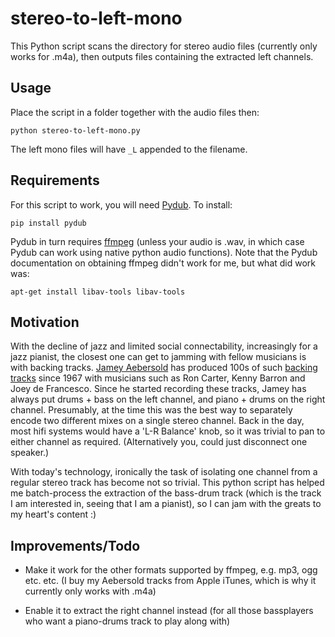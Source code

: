 # stereo-to-left-mono

This Python script scans the directory for stereo audio files (currently only works for .m4a), then outputs files containing the extracted left channels. 

## Usage

Place the script in a folder together with the audio files then:

```
python stereo-to-left-mono.py
```

The left mono files will have `_L` appended to the filename.


## Requirements

For this script to work, you will need [Pydub](https://github.com/jiaaro/pydub). To install:

```
pip install pydub
```

Pydub in turn requires [ffmpeg](https://www.ffmpeg.org) (unless your audio is .wav, in which case Pydub can work using native python audio functions). Note that the Pydub documentation on obtaining ffmpeg didn't work for me, but what did work was:

```
apt-get install libav-tools libav-tools
```

## Motivation

With the decline of jazz and limited social connectability, increasingly for a jazz pianist, the closest one can get to jamming with fellow musicians is with backing tracks. [Jamey Aebersold](https://en.wikipedia.org/wiki/Jamey_Aebersold) has produced 100s of such [backing tracks](https://en.wikipedia.org/wiki/List_of_songs_in_Aebersold%27s_%22Play-A-Long%22_series) since 1967 with musicians such as Ron Carter, Kenny Barron and Joey de Francesco. Since he started recording these tracks, Jamey has always put drums + bass on the left channel, and piano + drums on the right channel. Presumably, at the time this was the best way to separately encode two different mixes on a single stereo channel. Back in the day, most hifi systems would have a 'L-R Balance' knob, so it was trivial to pan to either channel as required. (Alternatively you, could just disconnect one speaker.)

With today's technology, ironically the task of isolating one channel from a regular stereo track has become not so trivial. This python script has helped me batch-process the extraction of the bass-drum track (which is the track I am interested in, seeing that I am a pianist), so I can jam with the greats to my heart's content :)

## Improvements/Todo

- Make it work for the other formats supported by ffmpeg, e.g. mp3, ogg etc. etc. (I buy my Aebersold tracks from Apple iTunes, which is why it currently only works with .m4a)

- Enable it to extract the right channel instead (for all those bassplayers who want a piano-drums track to play along with)


